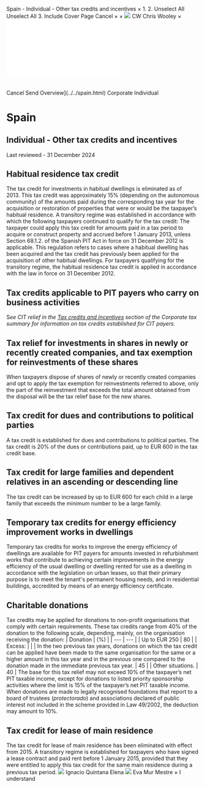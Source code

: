 Spain - Individual - Other tax credits and incentives
×
1.
2.
Unselect All
Unselect All
3.
Include Cover Page
Cancel
×
×
![](../../-/media/world-wide-tax-summaries/attachments/global---chris-wooley.ashx%3Frev=ac5e5f3223b34096b1afc2a6009c7320&revision=ac5e5f32-23b3-4096-b1af-c2a6009c7320&hash=859B7ADC84DC2CBEC9760E9E6EE7DE6D0A8BFCDF)
CW
Chris Wooley
×
![](other-tax-credits-and-incentives.html)
######
Cancel
Send
Overview](../../spain.html)
Corporate
Individual
# Spain
## Individual - Other tax credits and incentives
Last reviewed - 31 December 2024
## Habitual residence tax credit
The tax credit for investments in habitual dwellings is eliminated as of 2013. This tax credit was approximately 15% (depending on the autonomous community) of the amounts paid during the corresponding tax year for the acquisition or restoration of properties that were or would be the taxpayer’s habitual residence. A transitory regime was established in accordance with which the following taxpayers continued to qualify for the tax credit:
The taxpayer could apply this tax credit for amounts paid in a tax period to acquire or construct property and accrued before 1 January 2013, unless Section 68.1.2. of the Spanish PIT Act in force on 31 December 2012 is applicable. This regulation refers to cases where a habitual dwelling has been acquired and the tax credit has previously been applied for the acquisition of other habitual dwellings.
For taxpayers qualifying for the transitory regime, the habitual residence tax credit is applied in accordance with the law in force on 31 December 2012.
## Tax credits applicable to PIT payers who carry on business activities
S*ee CIT relief in the [Tax credits and incentives](../corporate/tax-credits-and-incentives.html)* *section of the Corporate tax summary for information on tax credits established for CIT payers.*
## Tax relief for investments in shares in newly or recently created companies, and tax exemption for reinvestments of these shares
When taxpayers dispose of shares of newly or recently created companies and opt to apply the tax exemption for reinvestments referred to above, only the part of the reinvestment that exceeds the total amount obtained from the disposal will be the tax relief base for the new shares.
## Tax credit for dues and contributions to political parties
A tax credit is established for dues and contributions to political parties. The tax credit is 20% of the dues or contributions paid, up to EUR 600 in the tax credit base.
## Tax credit for large families and dependent relatives in an ascending or descending line
The tax credit can be increased by up to EUR 600 for each child in a large family that exceeds the minimum number to be a large family.
## Temporary tax credits for energy efficiency improvement works in dwellings
Temporary tax credits for works to improve the energy efficiency of dwellings are available for PIT payers for amounts invested in refurbishment works that contribute to achieving certain improvements in the energy efficiency of the usual dwelling or dwelling rented for use as a dwelling in accordance with the legislation on urban leases, so that their primary purpose is to meet the tenant's permanent housing needs, and in residential buildings, accredited by means of an energy efficiency certificate.
## Charitable donations
Tax credits may be applied for donations to non-profit organisations that comply with certain requirements. These tax credits range from 40% of the donation to the following scale, depending, mainly, on the organisation receiving the donation:
| Donation | (%) |
| --- | --- |
| Up to EUR 250 | 80 |
| Excess: |  |
| In the two previous tax years, donations on which the tax credit can be applied have been made to the same organisation for the same or a higher amount in this tax year and in the previous one compared to the donation made in the immediate previous tax year. | 45 |
| Other situations. | 40 |
The base for this tax relief may not exceed 10% of the taxpayer’s net PIT taxable income, except for donations to listed priority sponsorship activities where the limit is 15% of the taxpayer’s net PIT taxable income.
When donations are made to legally recognised foundations that report to a board of trustees (*protectorado*) and associations declared of public interest not included in the scheme provided in Law 49/2002, the deduction may amount to 10%.
## Tax credit for lease of main residence
The tax credit for lease of main residence has been eliminated with effect from 2015. A transitory regime is established for taxpayers who have signed a lease contract and paid rent before 1 January 2015, provided that they were entitled to apply this tax credit for the same main residence during a previous tax period.
![](../../-/media/world-wide-tax-summaries/attachments/spain---ignacio_quintana_elena.ashx%3Frev=9eabee28435640dc847d0a2f012c3bf4&revision=9eabee28-4356-40dc-847d-0a2f012c3bf4&hash=03B96ABF832106F3A3115CC95D5AAC1E92A36026)
Ignacio Quintana Elena
![](../../-/media/world-wide-tax-summaries/attachments/spain---eva_mur_mestre.ashx%3Frev=0eb32255ebf5421fb184c75c2407493b&revision=0eb32255-ebf5-421f-b184-c75c2407493b&hash=E2A588E14A07719823B1C89E73D767BE8BA28178)
Eva Mur Mestre
×
I understand